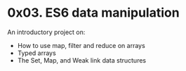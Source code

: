 # 0x03. ES6 data manipulation
An introductory project on:
- How to use map, filter and reduce on arrays
- Typed arrays
- The Set, Map, and Weak link data structures

